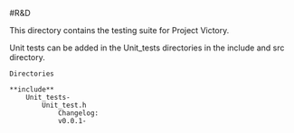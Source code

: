 #R&D

This directory contains the testing suite for Project Victory.

Unit tests can be added in the Unit_tests directories in the include and src directory.

    Directories

    **include**
        Unit_tests-
            Unit_test.h
                Changelog: 
                v0.0.1-
